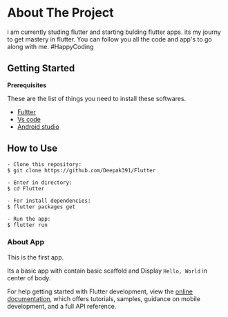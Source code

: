 # About The Project

i am currently studing flutter and starting bulding flutter apps. 
its my journy to get mastery in flutter. You can follow you all the code and app's 
to go along with me. 
#HappyCoding 

## Getting Started

 **Prerequisites**

 These are the list of things you need to install these softwares.
 
 * [Fultter](http://flutter.dev/)
 * [Vs code](https://code.visualstudio.com/)
 * [Android studio](https://developer.android.com/studio)
 
 ## How to Use 

```
- Clone this repository:
$ git clone https://github.com/Deepak391/Flutter

- Enter in directory:
$ cd Flutter

- For install dependencies:
$ flutter packages get

- Run the app: 
$ flutter run 

```

 
 ### About App
 
 This is the first app. 
 
 Its a basic app with contain basic scaffold and Display ``` Hello, World ``` in center of body.


For help getting started with Flutter development, view the
[online documentation](https://docs.flutter.dev/), which offers tutorials,
samples, guidance on mobile development, and a full API reference.
